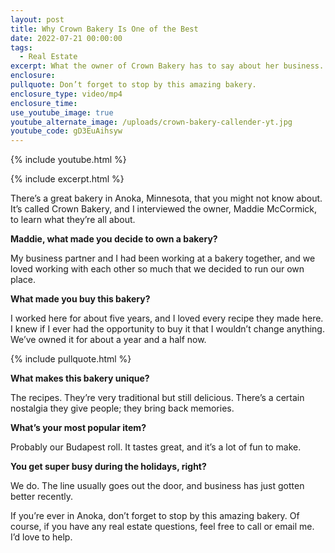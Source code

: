 ```yaml
---
layout: post
title: Why Crown Bakery Is One of the Best
date: 2022-07-21 00:00:00
tags:
  - Real Estate
excerpt: What the owner of Crown Bakery has to say about her business.
enclosure:
pullquote: Don’t forget to stop by this amazing bakery.
enclosure_type: video/mp4
enclosure_time:
use_youtube_image: true
youtube_alternate_image: /uploads/crown-bakery-callender-yt.jpg
youtube_code: gD3EuAihsyw
---
```

{% include youtube.html %}

{% include excerpt.html %}

There’s a great bakery in Anoka, Minnesota, that you might not know about. It’s called Crown Bakery, and I interviewed the owner, Maddie McCormick, to learn what they’re all about.

**Maddie, what made you decide to own a bakery?**

My business partner and I had been working at a bakery together, and we loved working with each other so much that we decided to run our own place.

**What made you buy this bakery?**

I worked here for about five years, and I loved every recipe they made here. I knew if I ever had the opportunity to buy it that I wouldn’t change anything. We’ve owned it for about a year and a half now.

{% include pullquote.html %}

**What makes this bakery unique?**

The recipes. They’re very traditional but still delicious. There’s a certain nostalgia they give people; they bring back memories.

**What’s your most popular item?**

Probably our Budapest roll. It tastes great, and it’s a lot of fun to make.

**You get super busy during the holidays, right?**

We do. The line usually goes out the door, and business has just gotten better recently.

If you’re ever in Anoka, don’t forget to stop by this amazing bakery. Of course, if you have any real estate questions, feel free to call or email me. I’d love to help.

